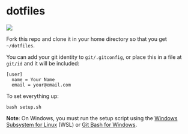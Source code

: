 # dotfiles

![](https://i.imgur.com/uLgp0Iq.gif)

Fork this repo and clone it in your home directory so that you get `~/dotfiles`.

You can add your git identity to `git/.gitconfig`, or place this in a file at `git/id` and it will be included:

```
[user]
  name = Your Name
  email = your@email.com
```

To set everything up:

``` shell
bash setup.sh
```

**Note**: On Windows, you must run the setup script using the [Windows Subsystem for Linux](https://docs.microsoft.com/en-us/windows/wsl/install-win10) (WSL) or [Git Bash for Windows](https://git-for-windows.github.io).
